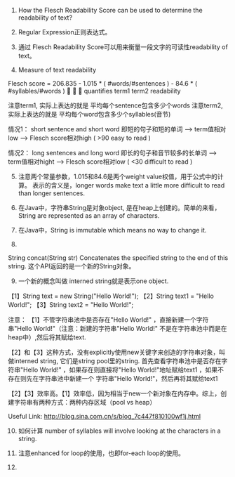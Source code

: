 1. How the Flesch Readability Score can be used to determine the readability of text?

2. Regular Expression正则表达式。

3. 通过 Flesch Readability Score可以用来衡量一段文字的可读性readability of text。

4. Measure of text readability

Flesch score = 206.835 - 1.015 * ( #words/#sentences ) - 84.6 * ( #syllables/#words )
	🔼                                   🔼                              🔼
quantifies                              term1  					        term2
readability

注意term1, 实际上表达的就是 平均每个sentence包含多少个words
注意term2, 实际上表达的就是 平均每个word包含多少个syllables(音节)


情况1：
short sentence and short word 即短的句子和短的单词 --> term值相对low --> Flesch score相对high ( >90 easy to read )

情况2：
long sentences and long word 即长的句子和音节较多的长单词 --> term值相对hight --> Flesch score相对low ( <30 difficult to read )

5. 注意两个常量参数，1.015和84.6是两个weight value权值，用于公式中的计算。 表示的含义是，longer words make text a little more
difficult to read than longer sentences.

6. 在Java中，字符串String是对象object, 是在heap上创建的。简单的来看，String are represented as an array of characters.

7. 在Java中，String is immutable which means no way to change it.

8. 
String	concat(String str)
Concatenates the specified string to the end of this string.
这个API返回的是一个新的String对象。

9. 一个新的概念叫做 interned string就是表示one object.

【1】String text = new String("Hello World!");
【2】String text1 = "Hello World!";
【3】String text2 = "Hello World!";

注意：
【1】不管字符串池中是否存在"Hello World!" ，直接新建一个字符串"Hello World!"（注意：新建的字符串"Hello World!" 
不是在字符串池中而是在heap中）,然后将其赋给text.

【2】和【3】这种方式，没有explicitly使用new关键字来创造的字符串对象，叫做interned string, 它们是string pool里的string.
首先查看字符串池中是否存在字符串"Hello World!" ，如果存在则直接将"Hello World!"地址赋给text1 ，如果不存在则先在字符串池中新建一个
字符串"Hello World!"，然后再将其赋给text1

【2】【3】效率高。【1】效率低，因为相当于new一个新对象在内存中。综上，创建字符串有两种方式：两种内存区域（pool vs heap）

Useful Link: http://blog.sina.com.cn/s/blog_7c447f810100wf1j.html

10. 如何计算 number of syllables will involve looking at the characters in a string.

11. 注意enhanced for loop的使用，也即for-each loop的使用。

12. 



